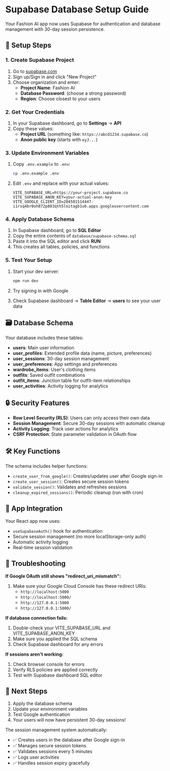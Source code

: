 # Supabase Database Setup Guide

Your Fashion AI app now uses Supabase for authentication and database management with 30-day session persistence.

## 🚀 Setup Steps

### 1. Create Supabase Project

1. Go to [supabase.com](https://supabase.com)
2. Sign up/Sign in and click "New Project"
3. Choose organization and enter:
   - **Project Name**: Fashion AI
   - **Database Password**: (choose a strong password)
   - **Region**: Choose closest to your users

### 2. Get Your Credentials

1. In your Supabase dashboard, go to **Settings** → **API**
2. Copy these values:
   - **Project URL** (something like: `https://abcd1234.supabase.co`)
   - **Anon public key** (starts with `eyJ...`)

### 3. Update Environment Variables

1. Copy `.env.example` to `.env`:
   ```bash
   cp .env.example .env
   ```

2. Edit `.env` and replace with your actual values:
   ```env
   VITE_SUPABASE_URL=https://your-project.supabase.co
   VITE_SUPABASE_ANON_KEY=your-actual-anon-key
   VITE_GOOGLE_CLIENT_ID=204501514447-i1rsq4br0oh872p803qth5loitagb1u6.apps.googleusercontent.com
   ```

### 4. Apply Database Schema

1. In Supabase dashboard, go to **SQL Editor**
2. Copy the entire contents of `database/supabase-schema.sql`
3. Paste it into the SQL editor and click **RUN**
4. This creates all tables, policies, and functions

### 5. Test Your Setup

1. Start your dev server:
   ```bash
   npm run dev
   ```

2. Try signing in with Google
3. Check Supabase dashboard → **Table Editor** → **users** to see your user data

## 🗃️ Database Schema

Your database includes these tables:
- **users**: Main user information
- **user_profiles**: Extended profile data (name, picture, preferences)
- **user_sessions**: 30-day session management
- **user_preferences**: App settings and preferences
- **wardrobe_items**: User's clothing items
- **outfits**: Saved outfit combinations
- **outfit_items**: Junction table for outfit-item relationships
- **user_activities**: Activity logging for analytics

## 🔒 Security Features

- **Row Level Security (RLS)**: Users can only access their own data
- **Session Management**: Secure 30-day sessions with automatic cleanup
- **Activity Logging**: Track user actions for analytics
- **CSRF Protection**: State parameter validation in OAuth flow

## 🛠️ Key Functions

The schema includes helper functions:
- `create_user_from_google()`: Creates/updates user after Google sign-in
- `create_user_session()`: Creates secure session tokens
- `validate_session()`: Validates and refreshes sessions
- `cleanup_expired_sessions()`: Periodic cleanup (run with cron)

## 📱 App Integration

Your React app now uses:
- `useSupabaseAuth()` hook for authentication
- Secure session management (no more localStorage-only auth)
- Automatic activity logging
- Real-time session validation

## 🔧 Troubleshooting

**If Google OAuth still shows "redirect_uri_mismatch":**
1. Make sure your Google Cloud Console has these redirect URIs:
   - `http://localhost:5000`
   - `http://localhost:5000/`
   - `http://127.0.0.1:5000`
   - `http://127.0.0.1:5000/`

**If database connection fails:**
1. Double-check your VITE_SUPABASE_URL and VITE_SUPABASE_ANON_KEY
2. Make sure you applied the SQL schema
3. Check Supabase dashboard for any errors

**If sessions aren't working:**
1. Check browser console for errors
2. Verify RLS policies are applied correctly
3. Test with Supabase dashboard SQL editor

## 🚀 Next Steps

1. Apply the database schema
2. Update your environment variables  
3. Test Google authentication
4. Your users will now have persistent 30-day sessions!

The session management system automatically:
- ✅ Creates users in the database after Google sign-in
- ✅ Manages secure session tokens
- ✅ Validates sessions every 5 minutes
- ✅ Logs user activities
- ✅ Handles session expiry gracefully